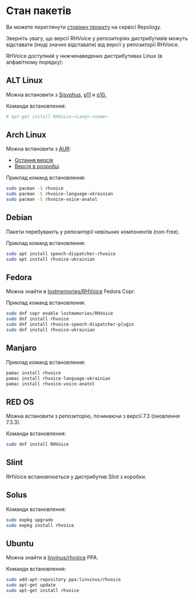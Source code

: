 # Стан пакетів

Ви можете переглянути [сторінку проєкту](https://repology.org/project/rhvoice/versions) на сервісі Repology.

Зверніть увагу, що версії RHVoice у репозиторіях дистрибутивів можуть відставати (іноді значно відставати) від версії у репозиторії RHVoice.

RHVoice доступний у нижченаведених дистрибутивах Linux (в алфавітному порядку):

## ALT Linux

Можна встановити з [Sisyphus,](https://packages.altlinux.org/en/sisyphus/srpms/RHVoice/) [p11](https://packages.altlinux.org/en/p11/srpms/RHVoice/) и [p10.](https://packages.altlinux.org/en/p10/srpms/RHVoice/)

Команди встановлення:

```bash
# apt-get install RHVoice-<Lang>-<name>
```

## Arch Linux

Можна встановити з [AUR](https://aur.archlinux.org/):

* [Остання версія](https://aur.archlinux.org/packages/rhvoice/)
* [Версія в розробці](https://aur.archlinux.org/packages/rhvoice-git/)

Приклад команд встановлення:

```bash
sudo pacman -S rhvoice
sudo pacman -S rhvoice-language-ukrainian
sudo pacman -S rhvoice-voice-anatol
```

## Debian

Пакети перебувають у репозиторії невільних компонентів (non-free).

Приклад команд встановлення:

```bash
sudo apt install speech-dispatcher-rhvoice
sudo apt install rhvoice-ukrainian
```

## Fedora

Можна знайти в [lostmemories/RHVoice](https://copr.fedorainfracloud.org/coprs/lostmemories/)
Fedora Copr.

Приклад команд встановлення:

```bash
sudo dnf copr enable lostmemories/RHVoice
sudo dnf install rhvoice
sudo dnf install rhvoice-speech-dispatcher-plugin
sudo dnf install rhvoice-ukrainian
```

## Manjaro

Приклад команд встановлення:

```bash
pamac install rhvoice
pamac install rhvoice-language-ukrainian
pamac install rhvoice-voice-anatol
```

## RED OS

Можна встановити з репозиторію, починаючи з версії 7.3 (оновлення 7.3.3).

Команди встановлення:

```bash
sudo dnf install RHVoice
```

## Slint

RHVoice встановлюється у дистрибутив Slint з коробки.

## Solus

Команди встановлення:

```bash
sudo eopkg upgrade
sudo eopkg install rhvoice
```

## Ubuntu

Можна знайти в [linvinus/rhvoice](https://launchpad.net/~linvinus/+archive/ubuntu/rhvoice/)
PPA.

Команди встановлення:

```bash
sudo add-apt-repository ppa:linvinus/rhvoice
sudo apt-get update
sudo apt-get install rhvoice
```
